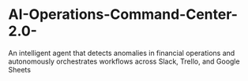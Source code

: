 # AI-Operations-Command-Center-2.0-
An intelligent agent that detects anomalies  in financial operations and autonomously orchestrates workflows across Slack, Trello, and  Google Sheets
